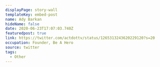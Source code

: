 ```yaml
---
displayPage: story-wall
templateKey: embed-post
name: Ady Barkan
hideName: false
date: 2020-06-23T17:07:03.740Z
featuredpost: true
link: https://twitter.com/actdottv/status/1265313243620229120?s=20
occupation: Founder, Be A Hero
source: twitter
tags:
  - Other
---
```

